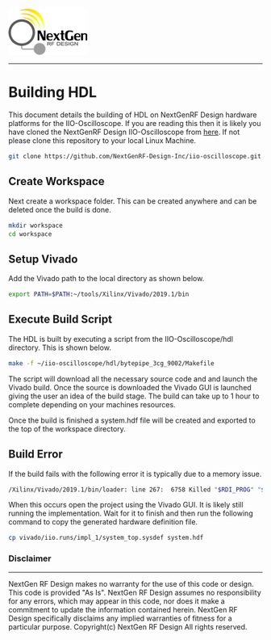 ![logo](../docs/images/ngrf_logo.png)

---

# Building HDL
This document details the building of HDL on NextGenRF Design hardware platforms for the IIO-Oscilloscope. If you are reading this then it is likely you have cloned the NextGenRF Design IIO-Oscilloscope from [here](https://github.com/NextGenRF-Design-Inc/iio-oscilloscope.git). If not please clone this repository to your local Linux Machine.

```bash
git clone https://github.com/NextGenRF-Design-Inc/iio-oscilloscope.git
```

## Create Workspace

Next create a workspace folder.  This can be created anywhere and can be deleted once the build is done. 

```bash
mkdir workspace
cd workspace
```

## Setup Vivado

Add the Vivado path to the local directory as shown below.

```bash
export PATH=$PATH:~/tools/Xilinx/Vivado/2019.1/bin
```

## Execute Build Script

The HDL is built by executing a script from the IIO-Oscilloscope/hdl directory.  This is shown below.  

```bash
make -f ~/iio-oscilloscope/hdl/bytepipe_3cg_9002/Makefile 
```

The script will download all the necessary source code and and launch the Vivado build.  Once the source is downloaded the Vivado GUI is launched giving the user an idea of the build stage.  The build can take up to 1 hour to complete depending on your machines resources. 

Once the build is finished a system.hdf file will be created and exported to the top of the workspace directory. 

## Build Error

If the build fails with the following error it is typically due to a memory issue. 

```bash
/Xilinx/Vivado/2019.1/bin/loader: line 267:  6758 Killed "$RDI_PROG" "$@"
```
When this occurs open the project using the Vivado GUI.  It is likely still running the implementation.  Wait for it to finish and then run the following command to copy the generated hardware definition file.

```bash
cp vivado/iio.runs/impl_1/system_top.sysdef system.hdf
```

### Disclaimer
----------------------
NextGen RF Design makes no warranty for the use of this code or design. This code is provided  "As Is". NextGen RF Design assumes no responsibility for
any errors, which may appear in this code, nor does it make a commitment to update the information contained herein. NextGen RF Design specifically
disclaims any implied warranties of fitness for a particular purpose.
Copyright(c) NextGen RF Design
All rights reserved.